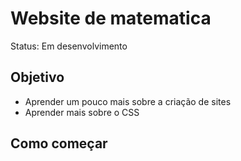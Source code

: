 # Website de matematica 

Status: Em desenvolvimento

## Objetivo

+ Aprender um pouco mais sobre a criação de sites
+ Aprender mais sobre o CSS

## Como começar